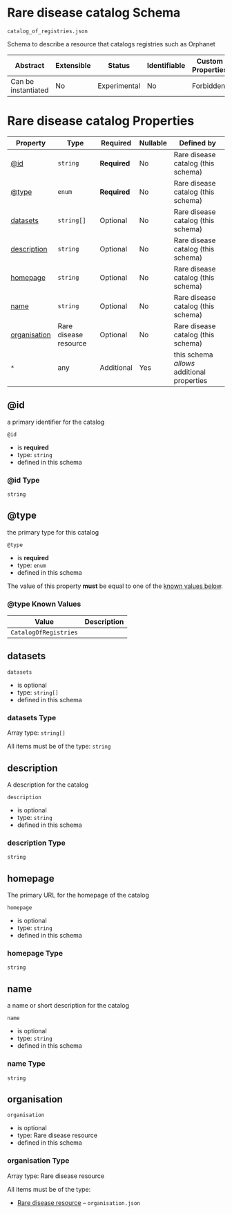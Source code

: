 # Rare disease catalog Schema

```
catalog_of_registries.json
```

Schema to describe a resource that catalogs registries such as Orphanet

| Abstract            | Extensible | Status       | Identifiable | Custom Properties | Additional Properties | Defined In                                               |
| ------------------- | ---------- | ------------ | ------------ | ----------------- | --------------------- | -------------------------------------------------------- |
| Can be instantiated | No         | Experimental | No           | Forbidden         | Permitted             | [catalog_of_registries.json](catalog_of_registries.json) |

# Rare disease catalog Properties

| Property                      | Type                  | Required     | Nullable | Defined by                                 |
| ----------------------------- | --------------------- | ------------ | -------- | ------------------------------------------ |
| [@id](#id)                    | `string`              | **Required** | No       | Rare disease catalog (this schema)         |
| [@type](#type)                | `enum`                | **Required** | No       | Rare disease catalog (this schema)         |
| [datasets](#datasets)         | `string[]`            | Optional     | No       | Rare disease catalog (this schema)         |
| [description](#description)   | `string`              | Optional     | No       | Rare disease catalog (this schema)         |
| [homepage](#homepage)         | `string`              | Optional     | No       | Rare disease catalog (this schema)         |
| [name](#name)                 | `string`              | Optional     | No       | Rare disease catalog (this schema)         |
| [organisation](#organisation) | Rare disease resource | Optional     | No       | Rare disease catalog (this schema)         |
| `*`                           | any                   | Additional   | Yes      | this schema _allows_ additional properties |

## @id

a primary identifier for the catalog

`@id`

- is **required**
- type: `string`
- defined in this schema

### @id Type

`string`

## @type

the primary type for this catalog

`@type`

- is **required**
- type: `enum`
- defined in this schema

The value of this property **must** be equal to one of the [known values below](#type-known-values).

### @type Known Values

| Value                 | Description |
| --------------------- | ----------- |
| `CatalogOfRegistries` |             |

## datasets

`datasets`

- is optional
- type: `string[]`
- defined in this schema

### datasets Type

Array type: `string[]`

All items must be of the type: `string`

## description

A description for the catalog

`description`

- is optional
- type: `string`
- defined in this schema

### description Type

`string`

## homepage

The primary URL for the homepage of the catalog

`homepage`

- is optional
- type: `string`
- defined in this schema

### homepage Type

`string`

## name

a name or short description for the catalog

`name`

- is optional
- type: `string`
- defined in this schema

### name Type

`string`

## organisation

`organisation`

- is optional
- type: Rare disease resource
- defined in this schema

### organisation Type

Array type: Rare disease resource

All items must be of the type:

- [Rare disease resource](organisation.md) – `organisation.json`
